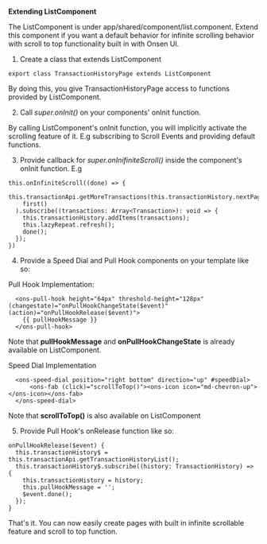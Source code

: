 **Extending ListComponent**

The ListComponent is under app/shared/component/list.component.
Extend this component if you want a default behavior for infinite scrolling behavior with scroll to top functionality built in with Onsen UI.

1. Create a class that extends ListComponent

```
export class TransactionHistoryPage extends ListComponent 
```

By doing this, you give TransactionHistoryPage access to functions provided by ListComponent. 

2. Call *super.onInit()* on your components' onInit function.

By calling ListComponent's onInit function, you will implicitly activate the scrolling feature of it. E.g subscribing to Scroll Events and providing default functions.

3. Provide callback for *super.onInifiniteScroll()* inside the component's onInit function. E.g

```
this.onInfiniteScroll((done) => {
  this.transactionApi.getMoreTransactions(this.transactionHistory.nextPage()).pipe(
    first()
  ).subscribe((transactions: Array<Transaction>): void => {
    this.transactionHistory.addItems(transactions);
    this.lazyRepeat.refresh();
    done();
  });
})
```

4. Provide a Speed Dial and Pull Hook components on your template like so:

Pull Hook Implementation:

```
  <ons-pull-hook height="64px" threshold-height="128px" (changestate)="onPullHookChangeState($event)" (action)="onPullHookRelease($event)">
    {{ pullHookMessage }}  
  </ons-pull-hook>
```

Note that **pullHookMessage** and **onPullHookChangeState** is already available on ListComponent.

Speed Dial Implementation

```
  <ons-speed-dial position="right bottom" direction="up" #speedDial>
      <ons-fab (click)="scrollToTop()"><ons-icon icon="md-chevron-up"></ons-icon></ons-fab>
  </ons-speed-dial>
```

Note that **scrollToTop()** is also available on ListComponent

5. Provide Pull Hook's onRelease function like so:

```
onPullHookRelease($event) {
  this.transactionHistory$ = this.transactionApi.getTransactionHistoryList();
  this.transactionHistory$.subscribe((history: TransactionHistory) => {
    this.transactionHistory = history;
    this.pullHookMessage = '';
    $event.done();
  });  
}
```

That's it. You can now easily create pages with built in infinite scrollable feature and scroll to top function.


